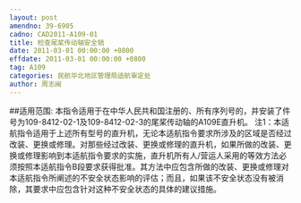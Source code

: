 ```yaml
---
layout: post
amendno: 39-6905
cadno: CAD2011-A109-01
title: 检查尾桨传动轴安全销
date: 2011-03-01 00:00:00 +0800
effdate: 2011-03-01 00:00:00 +0800
tag: A109
categories: 民航华北地区管理局适航审定处
author: 周志闽
---
```


##适用范围:
本指令适用于在中华人民共和国注册的、所有序列号的，并安装了件号为109-8412-02-1及109-8412-02-3的尾桨传动轴的A109E直升机。
注1：本适航指令适用于上述所有型号的直升机，无论本适航指令要求所涉及的区域是否经过改装、更换或修理。对那些经过改装、更换或修理的直升机，如果所做的改装、更换或修理影响到本适航指令要求的实施，直升机所有人/营运人采用的等效方法必须按照本适航指令B段要求获得批准。其方法中应包含所做的改装、更换或修理对本适航指令所阐述的不安全状态影响的评估；而且，如果该不安全状态没有被消除，其要求中应包含针对这种不安全状态的具体的建议措施。

